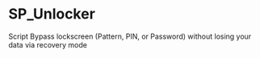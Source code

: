 # SP_Unlocker
Script Bypass lockscreen (Pattern, PIN, or Password) without losing your data via recovery mode
